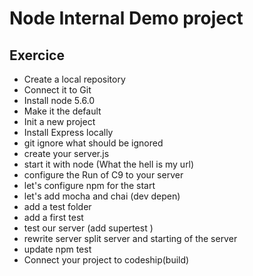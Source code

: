 # Node Internal Demo project

## Exercice

+ Create a local repository
+ Connect it to Git
+ Install node 5.6.0
+ Make it the default
+ Init a new project
+ Install Express locally
+ git ignore what should be ignored
+ create your server.js
+ start it with node (What the hell is my url)
+ configure the Run of C9 to your server
+ let's configure npm for the start
+ let's add mocha and chai (dev depen)
+ add a test folder
+ add a first test
+ test our server (add supertest )
+ rewrite server split server and starting of the server
+ update npm test
+ Connect your project to codeship(build)